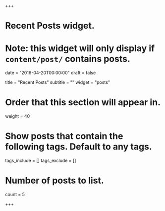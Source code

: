 +++
# Recent Posts widget.
# Note: this widget will only display if `content/post/` contains posts.

date = "2016-04-20T00:00:00"
draft = false

title = "Recent Posts"
subtitle = ""
widget = "posts"

# Order that this section will appear in.
weight = 40

# Show posts that contain the following tags. Default to any tags.
tags_include = []
tags_exclude = []

# Number of posts to list.
count = 5

+++

